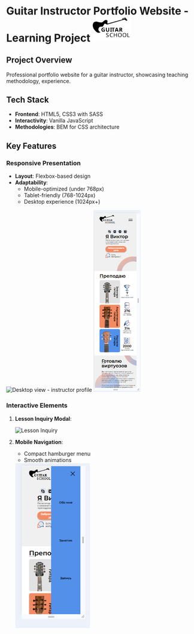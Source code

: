 # Guitar Instructor Portfolio Website - Learning Project <img src="icons/logo.svg" width="100" alt="Guitar Instructor Logo">

## Project Overview
Professional portfolio website for a guitar instructor, showcasing teaching methodology, experience.

## Tech Stack
- **Frontend**: HTML5, CSS3 with SASS
- **Interactivity**: Vanilla JavaScript
- **Methodologies**: BEM for CSS architecture

## Key Features

### Responsive Presentation
- **Layout**: Flexbox-based design
- **Adaptability**: 
  - Mobile-optimized (under 768px)
  - Tablet-friendly (768-1024px)
  - Desktop experience (1024px+)

<div>
  <img src="img/screenshot/desktop1.bmp" width="45%" alt="Desktop view - instructor profile">
  <img src="img/screenshot/mobile1.bmp" width="25%" alt="Mobile view - teaching approach">  
</div>

### Interactive Elements
1. **Lesson Inquiry Modal**:

   ![Lesson Inquiry](img/screenshot/modal.bmp "Lesson request dialog")

2. **Mobile Navigation**:
   - Compact hamburger menu
   - Smooth animations

   <img src="img/screenshot/humburger.bmp" width="200" alt="Mobile navigation menu">




